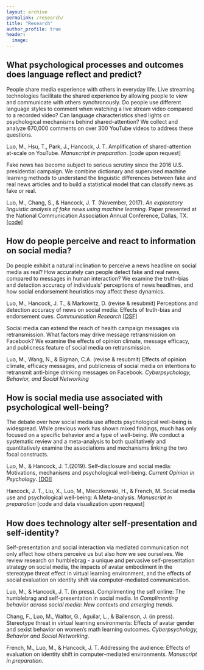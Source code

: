 ```yaml
---
layout: archive
permalink: /research/
title: "Research"
author_profile: true
header:
  image:
---
```



## What psychological processes and outcomes does language reflect and predict?

People share media experience with others in everyday life. Live streaming technologies facilitate the shared experience by allowing people to view and communicate with others synchronously. Do people use different language styles to comment when watching a live stream video compared to a recorded video? Can language characteristics shed lights on psychological mechanisms behind shared-attention? We collect and analyze 670,000 comments on over 300 YouTube videos to address these questions.

Luo, M., Hsu, T., Park, J., Hancock, J. T. Amplification of shared-attention at-scale on YouTube. *Manuscript in preparation*. [code upon request]


Fake news has become subject to serious scrutiny since the 2016 U.S. presidential campaign. We combine dictionary and supervised machine learning methods to understand the linguistic differences between fake and real news articles and to build a statistical model that can classify news as fake or real.

Luo, M., Chang, S., & Hancock, J. T. (November, 2017). *An exploratory linguistic analysis of fake news using machine learning*. Paper presented at the National Communication Association Annual Conference, Dallas, TX. [[code]](https://github.com/mufanluo/fake-news_detection.git)


## How do people perceive and react to information on social media?

Do people exhibit a natural inclination to perceive a news headline on social media as real? How accurately can people detect fake and real news, compared to messages in human interaction? We examine the truth-bias and detection accuracy of individuals' perceptions of news headlines, and how social endorsement heuristics may affect these dynamics.

Luo, M., Hancock, J. T., & Markowitz, D. (revise & resubmit) Perceptions and detection accuracy of news on social media: Effects of truth-bias and endorsement cues. *Communication Research* [[OSF]](https://osf.io/98mz3/?view_only=ce5be533cd9149ed88692b9fbef1c4c4)


Social media can extend the reach of health campaign messages via retransmission. What factors may drive message retransmission on Facebook? We examine the effects of opinion climate, message efficacy, and publicness feature of social media on retransmission.

Luo, M., Wang, N., & Bigman, C.A. (revise & resubmit) Effects of opinion climate, efficacy messages, and publicness of social media on intentions to retransmit anti-binge drinking messages on Facebook. *Cyberpsychology, Behavior, and Social Networking*


## How is social media use associated with psychological well-being?

The debate over how social media use affects psychological well-being is widespread. While previous work has shown mixed findings, much has only focused on a specific behavior and a type of well-being. We conduct a systematic review and a meta-analysis to both qualitatively and quantitatively examine the associations and mechanisms linking the two focal constructs.

Luo, M., & Hancock, J. T.(2019). Self-disclosure and social media: Motivations, mechanisms and psychological well-being. *Current Opinion in Psychology*. [[DOI]](https://doi.org/10.1016/j.copsyc.2019.08.019)

Hancock, J. T., Liu, X., Luo, M., Mieczkowski, H., & French, M. Social media use and psychological well-being: A Meta-analysis. *Manuscript in preparation* [code and data visualization upon request]


## How does technology alter self-presentation and self-identity?

Self-presentation and social interaction via mediated communication not only affect how others perceive us but also how we see ourselves. We review research on humblebrag - a unique and pervasive self-presentation strategy on social media, the impacts of avatar embodiment in the stereotype threat effect in virtual learning environment, and the effects of social evaluation on identity shift via computer-mediated communication.

Luo, M., & Hancock, J. T. (in press). Complimenting the self online: The humblebrag and self-presentation in social media. In *Complimenting behavior across social media: New contexts and emerging trends*.

Chang, F., Luo, M., Waltor, G., Aguilar, L., & Bailenson, J. (in press). Stereotype threat in virtual learning environments: Effects of avatar gender and sexist behavior on women’s math learning outcomes. *Cyberpsychology, Behavior and Social Networking*.

French, M., Luo, M., & Hancock, J. T. Addressing the audience: Effects of evaluation on identity shift in computer-mediated environments. *Manuscript in preparation*.
